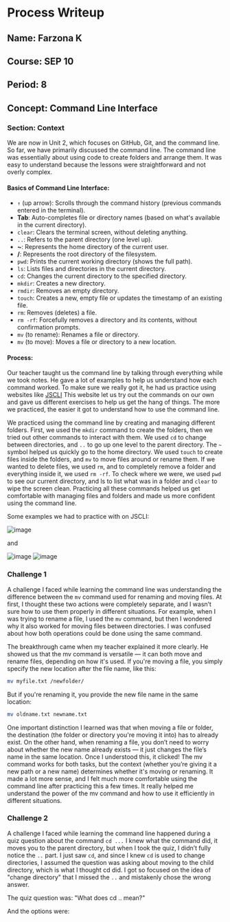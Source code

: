 # Process Writeup

## Name: Farzona K 
## Course: SEP 10
## Period: 8
## Concept: Command Line Interface

### Section: Context 
We are now in Unit 2, which focuses on GitHub, Git, and the command line. So far, we have primarily discussed the command line. The command line was essentially about using code to create folders and arrange them. It was easy to understand because the lessons were straightforward and not overly complex. 

#### Basics of Command Line Interface:
* `↑` (up arrow): Scrolls through the command history (previous commands entered in the terminal).
* **Tab**: Auto-completes file or directory names (based on what's available in the current directory).
* `clear`: Clears the terminal screen, without deleting anything.
* `..`: Refers to the parent directory (one level up).
* **~**: Represents the home directory of the current user.
* **/**: Represents the root directory of the filesystem.
* `pwd`: Prints the current working directory (shows the full path).
* `ls`: Lists files and directories in the current directory.
* `cd`: Changes the current directory to the specified directory.
* `mkdir`: Creates a new directory.
* `rmdir`: Removes an empty directory.
* `touch`: Creates a new, empty file or updates the timestamp of an existing file.
* `rm`: Removes (deletes) a file.
* `rm -rf`: Forcefully removes a directory and its contents, without confirmation prompts.
* `mv` (to rename): Renames a file or directory.
* `mv` (to move): Moves a file or directory to a new location.

#### Process: 

Our teacher taught us the command line by talking through everything while we took notes. He gave a lot of examples to help us understand how each command worked. To make sure we really got it, he had us practice using websites like [JSCLI](https://hstatsep.github.io/jscli/) This website let us try out the commands on our own and gave us different exercises to help us get the hang of things. The more we practiced, the easier it got to understand how to use the command line.

We practiced using the command line by creating and managing different folders. First, we used the `mkdir` command to create the folders, then we tried out other commands to interact with them. We used `cd` to change between directories, and `..` to go up one level to the parent directory. The `~` symbol helped us quickly go to the home directory. We used `touch` to create files inside the folders, and `mv` to move files around or rename them. If we wanted to delete files, we used `rm`, and to completely remove a folder and everything inside it, we used `rm -rf`. To check where we were, we used `pwd` to see our current directory, and ls to list what was in a folder and `clear` to wipe the screen clean. Practicing all these commands helped us get comfortable with managing files and folders and made us more confident using the command line.

Some examples we had to practice with on JSCLI: 


![image](https://github.com/user-attachments/assets/ef6f92f5-69fc-4b46-a805-f6f5a03200df)

and

![image](https://github.com/user-attachments/assets/3868140f-d784-403f-b5cf-ce82243bc2e4)
![image](https://github.com/user-attachments/assets/49fa0580-9817-41bb-9b92-ca3af71df4ae)

### Challenge 1
A challenge I faced while learning the command line was understanding the difference between the `mv` command used for renaming and moving files. At first, I thought these two actions were completely separate, and I wasn’t sure how to use them properly in different situations. For example, when I was trying to rename a file, I used the `mv` command, but then I wondered why it also worked for moving files between directories. I was confused about how both operations could be done using the same command.

The breakthrough came when my teacher explained it more clearly. He showed us that the mv command is versatile — it can both move and rename files, depending on how it's used. If you're moving a file, you simply specify the new location after the file name, like this:

``` bash
mv myfile.txt /newfolder/
```

But if you're renaming it, you provide the new file name in the same location:

``` bash
mv oldname.txt newname.txt
```

One important distinction I learned was that when moving a file or folder, the destination (the folder or directory you're moving it into) has to already exist. On the other hand, when renaming a file, you don’t need to worry about whether the new name already exists — it just changes the file’s name in the same location. Once I understood this, it clicked! The mv command works for both tasks, but the context (whether you’re giving it a new path or a new name) determines whether it's moving or renaming. It made a lot more sense, and I felt much more comfortable using the command line after practicing this a few times. It really helped me understand the power of the mv command and how to use it efficiently in different situations.

### Challenge 2 
A challenge I faced while learning the command line happened during a quiz question about the command `cd ...` I knew what the command did, it moves you to the parent directory, but when I took the quiz, I didn’t fully notice the `..` part. I just saw `cd`, and since I knew `cd` is used to change directories, I assumed the question was asking about moving to the child directory, which is what I thought cd did. I got so focused on the idea of "change directory" that I missed the `..` and mistakenly chose the wrong answer.

The quiz question was: "What does cd .. mean?"

And the options were:



